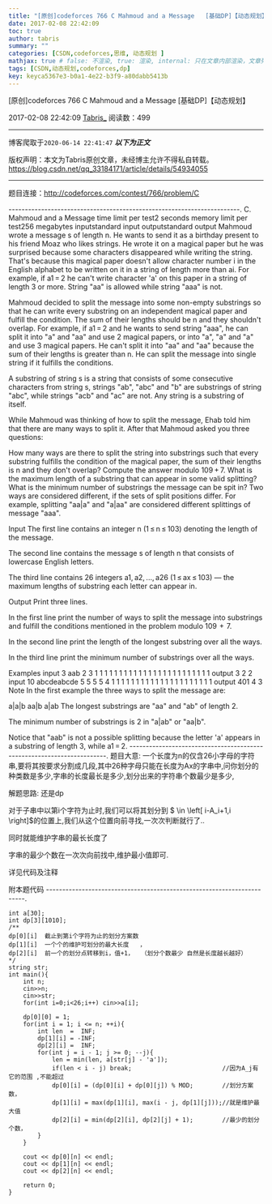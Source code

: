 ```yaml
---
title: "[原创]codeforces 766 C Mahmoud and a Message   [基础DP]【动态规划】"
date: 2017-02-08 22:42:09
toc: true
author: tabris
summary: ""
categories: [CSDN,codeforces,思维, 动态规划 ]
mathjax: true # false: 不渲染, true: 渲染, internal: 只在文章内部渲染，文章列表中不渲染
tags: [CSDN,动态规划,codeforces,dp]
key: keyca5367e3-b0a1-4e22-b3f9-a80dabb5413b
---
```


[原创]codeforces 766 C Mahmoud and a Message   [基础DP]【动态规划】

2017-02-08 22:42:09  [Tabris_](https://me.csdn.net/qq_33184171) 阅读数：499

---

博客爬取于`2020-06-14 22:41:47`
***以下为正文***

版权声明：本文为Tabris原创文章，未经博主允许不得私自转载。
https://blog.csdn.net/qq_33184171/article/details/54934055

<!-- more -->

---

题目连接：http://codeforces.com/contest/766/problem/C

-----------------------------------------------------------------------.
C. Mahmoud and a Message
time limit per test2 seconds
memory limit per test256 megabytes
inputstandard input
outputstandard output
Mahmoud wrote a message s of length n. He wants to send it as a birthday present to his friend Moaz who likes strings. He wrote it on a magical paper but he was surprised because some characters disappeared while writing the string. That's because this magical paper doesn't allow character number i in the English alphabet to be written on it in a string of length more than ai. For example, if a1 = 2 he can't write character 'a' on this paper in a string of length 3 or more. String "aa" is allowed while string "aaa" is not.

Mahmoud decided to split the message into some non-empty substrings so that he can write every substring on an independent magical paper and fulfill the condition. The sum of their lengths should be n and they shouldn't overlap. For example, if a1 = 2 and he wants to send string "aaa", he can split it into "a" and "aa" and use 2 magical papers, or into "a", "a" and "a" and use 3 magical papers. He can't split it into "aa" and "aa" because the sum of their lengths is greater than n. He can split the message into single string if it fulfills the conditions.

A substring of string s is a string that consists of some consecutive characters from string s, strings "ab", "abc" and "b" are substrings of string "abc", while strings "acb" and "ac" are not. Any string is a substring of itself.

While Mahmoud was thinking of how to split the message, Ehab told him that there are many ways to split it. After that Mahmoud asked you three questions:

How many ways are there to split the string into substrings such that every substring fulfills the condition of the magical paper, the sum of their lengths is n and they don't overlap? Compute the answer modulo 109 + 7.
What is the maximum length of a substring that can appear in some valid splitting?
What is the minimum number of substrings the message can be spit in?
Two ways are considered different, if the sets of split positions differ. For example, splitting "aa|a" and "a|aa" are considered different splittings of message "aaa".

Input
The first line contains an integer n (1 ≤ n ≤ 103) denoting the length of the message.

The second line contains the message s of length n that consists of lowercase English letters.

The third line contains 26 integers a1, a2, ..., a26 (1 ≤ ax ≤ 103) — the maximum lengths of substring each letter can appear in.

Output
Print three lines.

In the first line print the number of ways to split the message into substrings and fulfill the conditions mentioned in the problem modulo 109  +  7.

In the second line print the length of the longest substring over all the ways.

In the third line print the minimum number of substrings over all the ways.

Examples
input
3
aab
2 3 1 1 1 1 1 1 1 1 1 1 1 1 1 1 1 1 1 1 1 1 1 1 1 1
output
3
2
2
input
10
abcdeabcde
5 5 5 5 4 1 1 1 1 1 1 1 1 1 1 1 1 1 1 1 1 1 1 1 1 1
output
401
4
3
Note
In the first example the three ways to split the message are:

a|a|b
aa|b
a|ab
The longest substrings are "aa" and "ab" of length 2.

The minimum number of substrings is 2 in "a|ab" or "aa|b".

Notice that "aab" is not a possible splitting because the letter 'a' appears in a substring of length 3, while a1 = 2.
-----------------------------------------------------------------------.
题目大意:
一个长度为n的仅含26小字母的字符串,要将其按要求分割成几段,其中26种字母只能在长度为Ax的字串中,问你划分的种类数是多少,字串的长度最长是多少,划分出来的字符串个数最少是多少,


解题思路:
还是dp

对于子串中以第i个字符为止时,我们可以将其划分到 $ \in \left[ i-A_i+1,i \right]$的位置上,我们从这个位置向前寻找,一次次判断就行了..

同时就能维护字串的最长长度了

字串的最少个数在一次次向前找中,维护最小值即可.

详见代码及注释


附本题代码
-----------------------------------------------------------------------.
```
int a[30];
int dp[3][1010];
/**
dp[0][i]  截止到第i个字符为止的划分方案数 
dp[1][i]  一个个的维护可划分的最大长度   ，
dp[2][i]  前一个的划分点转移到i，值+1，  （划分个数最少 自然是长度越长越好）
*/
string str;
int main(){
    int n;
    cin>>n;
    cin>>str;
    for(int i=0;i<26;i++) cin>>a[i];

    dp[0][0] = 1;
    for(int i = 1; i <= n; ++i){
        int len  =  INF;
        dp[1][i] = -INF;
        dp[2][i] =  INF;
        for(int j = i - 1; j >= 0; --j){
            len = min(len, a[str[j] - 'a']);
            if(len < i - j) break;                         //因为A_j有它的范围 ,不能超过
            dp[0][i] = (dp[0][i] + dp[0][j]) % MOD;        //划分方案数，
            dp[1][i] = max(dp[1][i], max(i - j, dp[1][j]));//就是维护最大值
            dp[2][i] = min(dp[2][i], dp[2][j] + 1);        //最少的划分个数，
        }
    }
    
    cout << dp[0][n] << endl;
    cout << dp[1][n] << endl;
    cout << dp[2][n] << endl;

    return 0;
}
```
